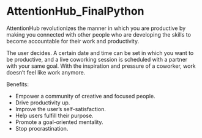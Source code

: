 # AttentionHub_FinalPython
AttentionHub revolutionizes the manner in which you are productive by making you connected with other people who are developing the skills to become accountable for their work and productivity.

The user decides. A certain date and time can be set in which you want to be productive, and a live coworking session is scheduled with a partner with your same goal. With the inspiration and pressure of a coworker, work doesn’t feel like work anymore.
 
Benefits: 
- Empower a community of creative and focused people.
- Drive productivity up.
- Improve the user’s self-satisfaction.
- Help users fulfill their purpose.
- Promote a goal-oriented mentality.
- Stop procrastination.
